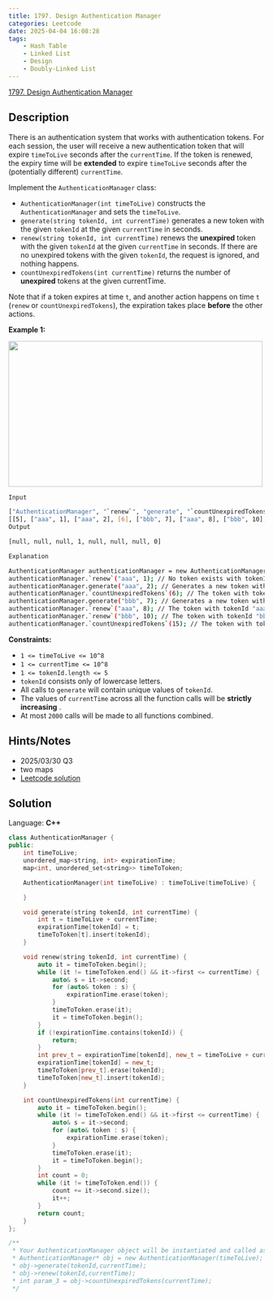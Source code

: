 ```yaml
---
title: 1797. Design Authentication Manager
categories: Leetcode
date: 2025-04-04 16:08:28
tags:
    - Hash Table
    - Linked List
    - Design
    - Doubly-Linked List
---
```


[1797. Design Authentication Manager](https://leetcode.com/problems/design-authentication-manager/description/?envType=company&envId=oracle&favoriteSlug=oracle-six-months)

## Description

There is an authentication system that works with authentication tokens. For each session, the user will receive a new authentication token that will expire `timeToLive` seconds after the `currentTime`. If the token is renewed, the expiry time will be <b>extended</b> to expire `timeToLive` seconds after the (potentially different) `currentTime`.

Implement the `AuthenticationManager` class:

- `AuthenticationManager(int timeToLive)` constructs the `AuthenticationManager` and sets the `timeToLive`.
- `generate(string tokenId, int currentTime)` generates a new token with the given `tokenId` at the given `currentTime` in seconds.
- `renew(string tokenId, int currentTime)` renews the **unexpired**  token with the given `tokenId` at the given `currentTime` in seconds. If there are no unexpired tokens with the given `tokenId`, the request is ignored, and nothing happens.
- `countUnexpiredTokens(int currentTime)` returns the number of **unexpired**  tokens at the given currentTime.

Note that if a token expires at time `t`, and another action happens on time `t` (`renew` or `countUnexpiredTokens`), the expiration takes place **before**  the other actions.

**Example 1:**

<img alt="" src="https://assets.leetcode.com/uploads/2021/02/25/copy-of-pc68_q2.png" style="width: 500px; height: 287px;">

```bash
Input

["AuthenticationManager", "`renew`", "generate", "`countUnexpiredTokens`", "generate", "`renew`", "`renew`", "`countUnexpiredTokens`"]
[[5], ["aaa", 1], ["aaa", 2], [6], ["bbb", 7], ["aaa", 8], ["bbb", 10], [15]]
Output

[null, null, null, 1, null, null, null, 0]

Explanation

AuthenticationManager authenticationManager = new AuthenticationManager(5); // Constructs the AuthenticationManager with `timeToLive` = 5 seconds.
authenticationManager.`renew`("aaa", 1); // No token exists with tokenId "aaa" at time 1, so nothing happens.
authenticationManager.generate("aaa", 2); // Generates a new token with tokenId "aaa" at time 2.
authenticationManager.`countUnexpiredTokens`(6); // The token with tokenId "aaa" is the only unexpired one at time 6, so return 1.
authenticationManager.generate("bbb", 7); // Generates a new token with tokenId "bbb" at time 7.
authenticationManager.`renew`("aaa", 8); // The token with tokenId "aaa" expired at time 7, and 8 >= 7, so at time 8 the `renew` request is ignored, and nothing happens.
authenticationManager.`renew`("bbb", 10); // The token with tokenId "bbb" is unexpired at time 10, so the `renew` request is fulfilled and now the token will expire at time 15.
authenticationManager.`countUnexpiredTokens`(15); // The token with tokenId "bbb" expires at time 15, and the token with tokenId "aaa" expired at time 7, so currently no token is unexpired, so return 0.
```

**Constraints:**

- `1 <= timeToLive <= 10^8`
- `1 <= currentTime <= 10^8`
- `1 <= tokenId.length <= 5`
- `tokenId` consists only of lowercase letters.
- All calls to `generate` will contain unique values of `tokenId`.
- The values of `currentTime` across all the function calls will be **strictly increasing** .
- At most `2000` calls will be made to all functions combined.

## Hints/Notes

- 2025/03/30 Q3
- two maps
- [Leetcode solution](https://leetcode.cn/problems/design-authentication-manager/solutions/2099432/she-ji-yi-ge-yan-zheng-xi-tong-by-leetco-kqqb/?envType=company&envId=oracle&favoriteSlug=oracle-six-months)

## Solution

Language: **C++**

```C++
class AuthenticationManager {
public:
    int timeToLive;
    unordered_map<string, int> expirationTime;
    map<int, unordered_set<string>> timeToToken;

    AuthenticationManager(int timeToLive) : timeToLive(timeToLive) {

    }

    void generate(string tokenId, int currentTime) {
        int t = timeToLive + currentTime;
        expirationTime[tokenId] = t;
        timeToToken[t].insert(tokenId);
    }

    void renew(string tokenId, int currentTime) {
        auto it = timeToToken.begin();
        while (it != timeToToken.end() && it->first <= currentTime) {
            auto& s = it->second;
            for (auto& token : s) {
                expirationTime.erase(token);
            }
            timeToToken.erase(it);
            it = timeToToken.begin();
        }
        if (!expirationTime.contains(tokenId)) {
            return;
        }
        int prev_t = expirationTime[tokenId], new_t = timeToLive + currentTime;
        expirationTime[tokenId] = new_t;
        timeToToken[prev_t].erase(tokenId);
        timeToToken[new_t].insert(tokenId);
    }

    int countUnexpiredTokens(int currentTime) {
        auto it = timeToToken.begin();
        while (it != timeToToken.end() && it->first <= currentTime) {
            auto& s = it->second;
            for (auto& token : s) {
                expirationTime.erase(token);
            }
            timeToToken.erase(it);
            it = timeToToken.begin();
        }
        int count = 0;
        while (it != timeToToken.end()) {
            count += it->second.size();
            it++;
        }
        return count;
    }
};

/**
 * Your AuthenticationManager object will be instantiated and called as such:
 * AuthenticationManager* obj = new AuthenticationManager(timeToLive);
 * obj->generate(tokenId,currentTime);
 * obj->renew(tokenId,currentTime);
 * int param_3 = obj->countUnexpiredTokens(currentTime);
 */
```
